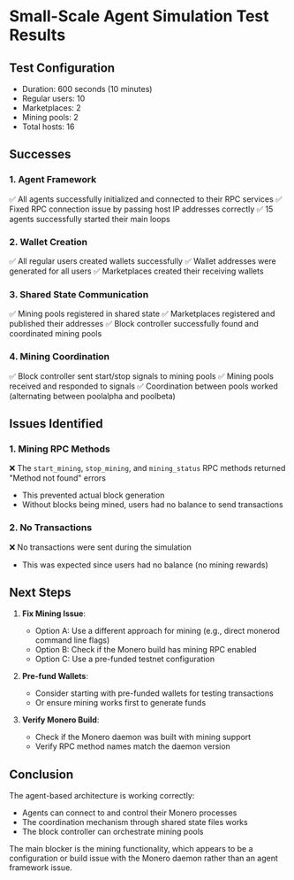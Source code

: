 # Small-Scale Agent Simulation Test Results

## Test Configuration
- Duration: 600 seconds (10 minutes)
- Regular users: 10
- Marketplaces: 2
- Mining pools: 2
- Total hosts: 16

## Successes

### 1. Agent Framework
✅ All agents successfully initialized and connected to their RPC services
✅ Fixed RPC connection issue by passing host IP addresses correctly
✅ 15 agents successfully started their main loops

### 2. Wallet Creation
✅ All regular users created wallets successfully
✅ Wallet addresses were generated for all users
✅ Marketplaces created their receiving wallets

### 3. Shared State Communication
✅ Mining pools registered in shared state
✅ Marketplaces registered and published their addresses
✅ Block controller successfully found and coordinated mining pools

### 4. Mining Coordination
✅ Block controller sent start/stop signals to mining pools
✅ Mining pools received and responded to signals
✅ Coordination between pools worked (alternating between poolalpha and poolbeta)

## Issues Identified

### 1. Mining RPC Methods
❌ The `start_mining`, `stop_mining`, and `mining_status` RPC methods returned "Method not found" errors
- This prevented actual block generation
- Without blocks being mined, users had no balance to send transactions

### 2. No Transactions
❌ No transactions were sent during the simulation
- This was expected since users had no balance (no mining rewards)

## Next Steps

1. **Fix Mining Issue**: 
   - Option A: Use a different approach for mining (e.g., direct monerod command line flags)
   - Option B: Check if the Monero build has mining RPC enabled
   - Option C: Use a pre-funded testnet configuration

2. **Pre-fund Wallets**:
   - Consider starting with pre-funded wallets for testing transactions
   - Or ensure mining works first to generate funds

3. **Verify Monero Build**:
   - Check if the Monero daemon was built with mining support
   - Verify RPC method names match the daemon version

## Conclusion

The agent-based architecture is working correctly:
- Agents can connect to and control their Monero processes
- The coordination mechanism through shared state files works
- The block controller can orchestrate mining pools

The main blocker is the mining functionality, which appears to be a configuration or build issue with the Monero daemon rather than an agent framework issue.